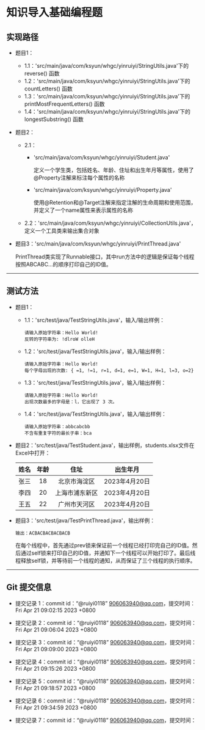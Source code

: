 # 知识导入基础编程题

## 实现路径

- 题目1：

  - 1.1：'src/main/java/com/ksyun/whgc/yinruiyi/StringUtils.java'下的 reverse() 函数
  - 1.2：'src/main/java/com/ksyun/whgc/yinruiyi/StringUtils.java'下的 countLetters() 函数
  - 1.3：'src/main/java/com/ksyun/whgc/yinruiyi/StringUtils.java'下的 printMostFrequentLetters() 函数
  - 1.4：'src/main/java/com/ksyun/whgc/yinruiyi/StringUtils.java'下的 longestSubstring() 函数
  
- 题目2：

  - 2.1：

    - 'src/main/java/com/ksyun/whgc/yinruiyi/Student.java'

      定义一个学生类，包括姓名、年龄、住址和出生年月等属性，使用了@Property注解来标注每个属性的名称

    - 'src/main/java/com/ksyun/whgc/yinruiyi/Property.java'

      使用@Retention和@Target注解来指定注解的生命周期和使用范围，并定义了一个name属性来表示属性的名称
    
  - 2.2：'src/main/java/com/ksyun/whgc/yinruiyi/CollectionUtils.java'，定义一个工具类来输出集合对象
  
- 题目3：'src/main/java/com/ksyun/whgc/yinruiyi/PrintThread.java'

  PrintThread类实现了Runnable接口，其中run方法中的逻辑是保证每个线程按照ABCABC...的顺序打印自己的ID值。


------

## 测试方法

- 题目1：

  - 1.1：'src/test/java/TestStringUtils.java'，输入/输出样例：

    ```
    请输入原始字符串：Hello World!
    反转的字符串为: !dlroW olleH
    ```

  - 1.2：'src/test/java/TestStringUtils.java'，输入/输出样例：
  
    ```
    请输入原始字符串：Hello World!
    每个字母出现的次数: { =1, !=1, r=1, d=1, e=1, W=1, H=1, l=3, o=2}
    ```
  
  - 1.3：'src/test/java/TestStringUtils.java'，输入/输出样例：
  
    ```
    请输入原始字符串：Hello World!
    出现次数最多的字母是：l，它出现了 3 次。
    ```
  
  - 1.4：'src/test/java/TestStringUtils.java'，输入/输出样例：
  
    ```
    请输入原始字符串：abbcabcbb
    不含有重复字符的最长子串：bca
    ```
  
- 题目2：'src/test/java/TestStudent.java'，输出样例，students.xlsx文件在Excel中打开：

  | 姓名 | 年龄 |      住址      |   出生年月    |
  | :--: | :--: | :------------: | :-----------: |
  | 张三 |  18  |  北京市海淀区  | 2023年4月20日 |
  | 李四 |  20  | 上海市浦东新区 | 2023年4月20日 |
  | 王五 |  22  |  广州市天河区  | 2023年4月20日 |
  
- 题目3：'src/test/java/TestPrintThread.java'，输出样例：

  ```
  输出：ACBACBACBACBACB
  ```

  在每个线程中，首先通过prev锁来保证前一个线程已经打印完自己的ID值。然后通过self锁来打印自己的ID值，并通知下一个线程可以开始打印了。最后线程释放self锁，并等待前一个线程的通知，从而保证了三个线程的执行顺序。

------

## Git 提交信息

- 提交记录 1：commit id：“@ruiyi0118” <906063940@qq.com>，提交时间：Fri Apr 21 09:02:15 2023 +0800

- 提交记录 2：commit id：“@ruiyi0118” <906063940@qq.com>，提交时间：Fri Apr 21 09:06:04 2023 +0800

- 提交记录 3：commit id：“@ruiyi0118” <906063940@qq.com>，提交时间：Fri Apr 21 09:09:00 2023 +0800

- 提交记录 4：commit id：“@ruiyi0118” <906063940@qq.com>，提交时间：Fri Apr 21 09:15:26 2023 +0800
- 提交记录 5：commit id：“@ruiyi0118” <906063940@qq.com>，提交时间：Fri Apr 21 09:18:57 2023 +0800
- 提交记录 6：commit id：“@ruiyi0118” <906063940@qq.com>，提交时间：Fri Apr 21 09:34:59 2023 +0800
- 提交记录 7：commit id：“@ruiyi0118” <906063940@qq.com>，提交时间：
